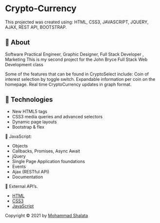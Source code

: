 # Crypto-Currency
This projected was created using: HTML, CSS3, JAVASCRIPT, JQUERY, AJAX, REST API,  BOOTSTRAP.

## :dart: About ##

Software Practical Engineer, Graphic Designer, Full Stack Developer , Marketing
This is my second project for the John Bryce Full Stack Web Development class

Some of the features that can be found in CryptoSelect include:
Coin of interest selection by toggle switch.
Expandable information per coin on the homepage.
Real time CryptoCurrency updates in graph format.
 
 ## :rocket: Technologies ##
 
<ul>
    <li> New HTML5 tags</li>
    <li>CSS3 media queries and advanced selectors</li>
    <li>Dynamic page layouts</li>
    <li>Bootstrap & flex</li>
</ul>

🔹 JavaScript:
<ul>
    <li> Objects</li>
    <li>Callbacks, Promises, Async Await</li>
    <li>jQuery</li>
    <li> Single Page Application foundations</li>
    <li>Events</li>
    <li>Ajax (RESTful API) </li>
    <li>Documentation</li>
</ul>

🔹 External API’s.


- [HTML](https://html.com/)
- [CSS3](https://developer.mozilla.org/en-US/docs/Web/CSS/)
- [JavaScript](https://www.javascript.com/)


Copyright © 2021 by  <a href="https://github.com/Mohammad-shalata" target="_blank">Mohammad Shalata</a>

&#xa0;


